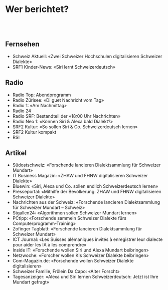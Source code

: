 # Wer berichtet?

<br/>
<br/>

## Fernsehen
* Schweiz Aktuell: &laquo;Zwei Schweizer Hochschulen digitalisieren Schweizer Dialekte&raquo;
* SRF1 Kinder-News: &laquo;Siri lernt Schweizerdeutsch&raquo;

## Radio
* Radio Top: Abendprogramm
* Radio Zürisee: &laquo;Di guet Nachricht vom Tag&raquo;
* Radio 1: &laquo;Am Nachmittag&raquo;
* Radio 24
* Radio SRF: Bestandteil der &laquo;18:00 Uhr Nachrichten&raquo;
* Radio Neo 1: &laquo;Können Siri & Alexa bald Dialekt?&raquo;
* SRF2 Kultur: &laquo;So sollen Siri & Co. Schweizerdeutsch lernen&raquo;
* SRF2 Kultur kompakt
* RSI

## Artikel
* Südostschweiz: &laquo;Forschende lancieren Dialektsammlung für Schweizer Mundart&raquo;
* IT Business Magazin: &laquo;ZHAW und FHNW digitalisieren Schweizer Dialekte&raquo; 
* Bluewin: &laquo;Siri, Alexa und Co. sollen endlich Schweizerdeutsch lernen&raquo; 
* Presseportal: &laquo;Mithilfe der Bevölkerung: ZHAW und FHNW digitalisieren Schweizer Dialekte&raquo; 
* Nachrichten aus der Schweiz: &laquo;Forschende lancieren Dialektsammlung für Schweizer Mundart – Schweiz&raquo; 
* Stgallen24: &laquo;Algorithmen sollen Schweizer Mundart lernen&raquo;  
* PCtipp: &laquo;Forschende sammeln Schweizer Dialekte fürs Computerprogramm-Training&raquo; 
* Zofinger Tagblatt: &laquo;Forschende lancieren Dialektsammlung für Schweizer Mundart&raquo; 
* ICT Journal: &laquo;Les Suisses alémaniques invités à enregistrer leur dialecte pour aider les IA à les comprendre&raquo; 
* Inside IT: &laquo;Forschende wollen Siri und Alexa Mundart beibringen&raquo; 
* Netzwoche: &laquo;Forscher wollen KIs Schweizer Dialekte beibringen&raquo; 
* Com-Magazin.de: &laquo;Forschende wollen Schweizer Dialekte digitalisieren&raquo; 
* Schweizer Familie, Frölein Da Capo: &laquo;Alter Forscht&raquo; 
* Tagesanzeiger: &laquo;Alexa und Siri lernen Schweizerdeutsch: Jetzt ist Ihre Mundart gefragt&raquo; 
